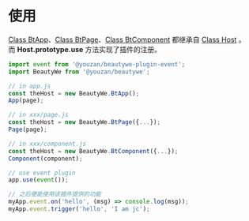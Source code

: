 # 使用

[Class BtApp]()、[Class BtPage]()、[Class BtComponent]() 都继承自 [Class Host]() 。    
而 **Host.prototype.use** 方法实现了插件的注册。

```javascript
import event from '@youzan/beautywe-plugin-event';
import BeautyWe from '@youzan/beautywe';

// in app.js
const theHost = new BeautyWe.BtApp();
App(page);

// in xxx/page.js
const theHost = new BeautyWe.BtPage({...});
Page(page);

// in xxx/component.js
const theHost = new BeautyWe.BtComponent({...});
Component(component);

// use event plugin
app.use(event());

// 之后便能使用该插件提供的功能
myApp.event.on('hello', (msg) => console.log(msg));
myApp.event.trigger('hello', 'I am jc');
```
